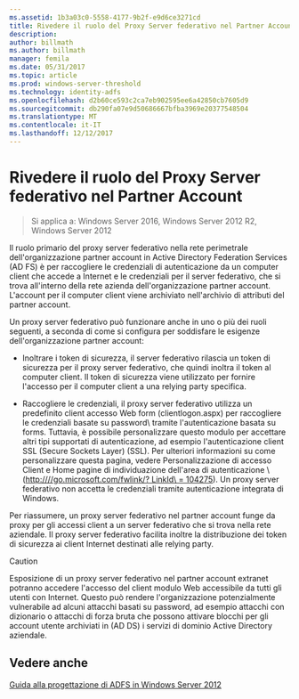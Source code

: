 ```yaml
---
ms.assetid: 1b3a03c0-5558-4177-9b2f-e9d6ce3271cd
title: Rivedere il ruolo del Proxy Server federativo nel Partner Account
description: 
author: billmath
ms.author: billmath
manager: femila
ms.date: 05/31/2017
ms.topic: article
ms.prod: windows-server-threshold
ms.technology: identity-adfs
ms.openlocfilehash: d2b60ce593c2ca7eb902595ee6a42850cb7605d9
ms.sourcegitcommit: db290fa07e9d50686667bfba3969e20377548504
ms.translationtype: MT
ms.contentlocale: it-IT
ms.lasthandoff: 12/12/2017
---
```

# <a name="review-the-role-of-the-federation-server-proxy-in-the-account-partner"></a>Rivedere il ruolo del Proxy Server federativo nel Partner Account

>Si applica a: Windows Server 2016, Windows Server 2012 R2, Windows Server 2012

Il ruolo primario del proxy server federativo nella rete perimetrale dell'organizzazione partner account in Active Directory Federation Services \(AD FS\) è per raccogliere le credenziali di autenticazione da un computer client che accede a Internet e le credenziali per il server federativo, che si trova all'interno della rete azienda dell'organizzazione partner account. L'account per il computer client viene archiviato nell'archivio di attributi del partner account.  
  
Un proxy server federativo può funzionare anche in uno o più dei ruoli seguenti, a seconda di come si configura per soddisfare le esigenze dell'organizzazione partner account:  
  
-   Inoltrare i token di sicurezza, il server federativo rilascia un token di sicurezza per il proxy server federativo, che quindi inoltra il token al computer client. Il token di sicurezza viene utilizzato per fornire l'accesso per il computer client a una relying party specifica.  
  
-   Raccogliere le credenziali, il proxy server federativo utilizza un predefinito client accesso Web form \(clientlogon.aspx\) per raccogliere le credenziali basate su password\ tramite l'autenticazione basata su forms\. Tuttavia, è possibile personalizzare questo modulo per accettare altri tipi supportati di autenticazione, ad esempio l'autenticazione client SSL (Secure Sockets Layer) \(SSL\). Per ulteriori informazioni su come personalizzare questa pagina, vedere Personalizzazione di accesso Client e Home pagine di individuazione dell'area di autenticazione \ ([http:///\/go.microsoft.com\/fwlink\/? LinkId\ = 104275](https://go.microsoft.com/fwlink/?LinkId=104275)\). Un proxy server federativo non accetta le credenziali tramite autenticazione integrata di Windows.  
  
Per riassumere, un proxy server federativo nel partner account funge da proxy per gli accessi client a un server federativo che si trova nella rete aziendale. Il proxy server federativo facilita inoltre la distribuzione dei token di sicurezza ai client Internet destinati alle relying party.  
  
> [!CAUTION]  
> Esposizione di un proxy server federativo nel partner account extranet potranno accedere l'accesso del client modulo Web accessibile da tutti gli utenti con Internet. Questo può rendere l'organizzazione potenzialmente vulnerabile ad alcuni attacchi basati su password\, ad esempio attacchi con dizionario o attacchi di forza bruta che possono attivare blocchi per gli account utente archiviati in \(AD DS\) i servizi di dominio Active Directory aziendale.  
  

## <a name="see-also"></a>Vedere anche
[Guida alla progettazione di ADFS in Windows Server 2012](AD-FS-Design-Guide-in-Windows-Server-2012.md)
